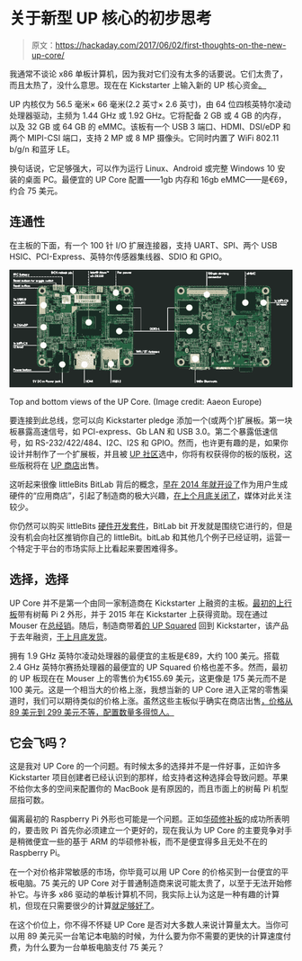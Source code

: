 # 关于新型 UP 核心的初步思考

> 原文：<https://hackaday.com/2017/06/02/first-thoughts-on-the-new-up-core/>

我通常不谈论 x86 单板计算机，因为我对它们没有太多的话要说。它们太贵了，而且太热了，没什么意思。现在在 Kickstarter 上输入新的 UP 核心资金[。](https://www.kickstarter.com/projects/802007522/up-core-the-smallest-quadcore-x86-single-board-com)

UP 内核仅为 56.5 毫米× 66 毫米(2.2 英寸× 2.6 英寸)，由 64 位四核英特尔凌动处理器驱动，主频为 1.44 GHz 或 1.92 GHz。它将配备 2 GB 或 4 GB 的内存，以及 32 GB 或 64 GB 的 eMMC。该板有一个 USB 3 端口、HDMI、DSI/eDP 和两个 MIPI-CSI 端口，支持 2 MP 或 8 MP 摄像头。它同时内置了 WiFi 802.11 b/g/n 和蓝牙 LE。

换句话说，它足够强大，可以作为运行 Linux、Android 或完整 Windows 10 安装的桌面 PC。最便宜的 UP Core 配置——1gb 内存和 16gb eMMC——是€69，约合 75 美元。

## 连通性

在主板的下面，有一个 100 针 I/O 扩展连接器，支持 UART、SPI、两个 USB HSIC、PCI-Express、英特尔传感器集线器、SDIO 和 GPIO。

[![](img/ab71c07f3f85dcc42574750fd7415901.png)](https://hackaday.com/wp-content/uploads/2017/06/board-layout-white1.png)

Top and bottom views of the UP Core. (Image credit: Aaeon Europe)

要连接到此总线，您可以向 Kickstarter pledge 添加一个(或两个)扩展板。第一块板暴露高速信号，如 PCI-express、Gb LAN 和 USB 3.0。第二个暴露低速信号，如 RS-232/422/484、I2C、I2S 和 GPIO。然而，也许更有趣的是，如果你设计并制作了一个扩展板，并且被 [UP 社区](https://up-community.org/)选中，你将有权获得你的板的版税，这些版税将在 [UP 商店](http://up-shop.org/)出售。

这听起来很像 littleBits BitLab 背后的概念，[早在 2014 年就开设了](http://littlebits.cc/introducing-littlebits-bitlab)作为用户生成硬件的“应用商店”，引起了制造商的极大兴趣，[在上个月底关闭了](http://littlebits.cc/the-bitlab-is-closed)，媒体对此关注较少。

你仍然可以购买 littleBits [硬件开发套件](https://shop.littlebits.cc/products/hardware-development-kit)，BitLab bit 开发就是围绕它进行的，但是没有机会向社区推销你自己的 littleBit。bitLab 和其他几个例子已经证明，运营一个特定于平台的市场实际上比看起来要困难得多。

## 选择，选择

UP Core 并不是第一个由同一家制造商在 Kickstarter 上融资的主板。[最初的上行板](https://www.kickstarter.com/projects/802007522/up-intel-x5-z8300-board-in-a-raspberry-pi2-form-fa)带有树莓 Pi 2 外形，并于 2015 年在 Kickstarter 上获得资助。现在通过 Mouser 在[总经销](http://www.mouser.co.uk/ProductDetail/AAEON-UP/UP-CHT01-A10-0464/)。随后，制造商带着[的 UP Squared](https://www.kickstarter.com/projects/802007522/up-squared-the-first-maker-board-with-intel-apollo/) 回到 Kickstarter，该产品于去年融资，[于上月底发货](https://www.kickstarter.com/projects/802007522/up-squared-the-first-maker-board-with-intel-apollo/posts/1900270)。

拥有 1.9 GHz 英特尔凌动处理器的最便宜的主板是€89，大约 100 美元。搭载 2.4 GHz 英特尔赛扬处理器的最便宜的 UP Squared 价格也差不多。然而，最初的 UP 板现在在 Mouser 上的零售价为€155.69 美元，这更像是 175 美元而不是 100 美元。这是一个相当大的价格上涨，我想当新的 UP Core 进入正常的零售渠道时，我们可以期待类似的价格上涨。虽然这些主板似乎确实在商店出售[，价格从 89 美元到 299 美元不等，配置数量多得惊人。](http://up-shop.org/4-up-boards)

## 它会飞吗？

这是我对 UP Core 的一个问题。有时候太多的选择并不是一件好事，正如许多 Kickstarter 项目创建者已经认识到的那样，给支持者这种选择会导致问题。苹果不给你太多的空间来配置你的 MacBook 是有原因的，而且市面上的树莓 Pi 机型屈指可数。

偏离最初的 Raspberry Pi 外形也可能是一个问题。正如[华硕修补板](http://hackaday.com/2017/04/24/official-launch-of-the-asus-tinker-board/)的成功所表明的，要击败 Pi 首先你必须建立一个更好的，现在我认为 UP Core 的主要竞争对手是稍微便宜一些的基于 ARM 的华硕修补板，而不是便宜得多且无处不在的 Raspberry Pi。

在一个对价格非常敏感的市场，你毕竟可以用 UP Core 的价格买到一台便宜的平板电脑。75 美元的 UP Core 对于普通制造商来说可能太贵了，以至于无法开始修补它。与许多 x86 驱动的单板计算机不同，我实际上认为这是一种有趣的计算机，但现在只需要很少的计算[就足够好了](https://medium.com/@aallan/capable-computing-50867847a8d8)。

在这个价位上，你不得不怀疑 UP Core 是否对大多数人来说计算量太大。当你可以用 89 美元买一台笔记本电脑的时候，为什么要为你不需要的更快的计算速度付费，为什么要为一台单板电脑支付 75 美元？